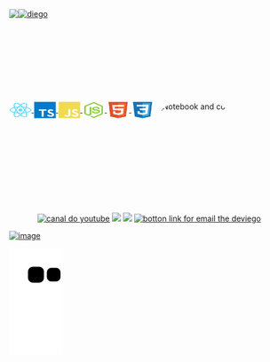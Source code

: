 
<div align="center" >
      <a href="https://github.com/deviego" style="display: flex;">
     <img align="center" height="150em" src="https://github-readme-stats.vercel.app/api?username=deviego&show_icons=true&theme=radical&include_all_commits=true&count_private=true&hide=prs,issues"/>
     <img align="center" height="150em" src="https://github-readme-streak-stats.herokuapp.com/?user=deviego&theme=midnight-purple" alt="diego" />
</div>

<div align="center"><br>
   <img align="center" alt="Diego-React" height="30" width="40" src="https://raw.githubusercontent.com/devicons/devicon/master/icons/react/react-original.svg">
  <img align="center" alt="Diego-Ts" height="30" width="40" src="https://raw.githubusercontent.com/devicons/devicon/master/icons/typescript/typescript-plain.svg">
  
  <img align="center" alt="Diego-Js" height="30" width="40" src="https://raw.githubusercontent.com/devicons/devicon/master/icons/javascript/javascript-plain.svg">
  <img align="center" alt="Diego-node" height="30" width="40" src="https://raw.githubusercontent.com/devicons/devicon/master/icons/nodejs/nodejs-original.svg">
 
  <img align="center" alt="Diego-HTML" height="30" width="40" src="https://raw.githubusercontent.com/devicons/devicon/master/icons/html5/html5-original.svg">
  <img align="center" alt="Diego-CSS " height="30" width="40" src="https://raw.githubusercontent.com/devicons/devicon/master/icons/css3/css3-original.svg"> 
     
  <img align="right" alt="Notebook and coffe" height="200" style="border-radius:50px;" src="https://raw.githubusercontent.com/MicaelliMedeiros/micaellimedeiros/master/image/computer-illustration.png">
    
</div>

##
  
<div align="center">
     <a href="https://www.youtube.com/channel/UC57olkpMVuuFvwtQj6zoNKg" target="_blank"><img src="https://img.shields.io/badge/YouTube-FF0000?style=for-the-badge&logo=youtube&logoColor=white" target="_blank" alt="canal do youtube"></a>
    <a href="https://www.linkedin.com/in/diego-domingues-28a12a215/" target="_blank"><img src="https://img.shields.io/badge/-LinkedIn-%230077B5?style=for-the-badge&logo=linkedin&logoColor=white" target="_blank"></a> 
    <a href="https://discord.com/channels/@me" target="_blank"><img src="https://img.shields.io/badge/Discord-7289DA?style=for-the-badge&logo=discord&logoColor=white" target="_blank"></a>
    <a href = "mailto:diegodomingues266@gmail.com"><img src="https://img.shields.io/badge/-Gmail-%23333?style=for-the-badge&logo=gmail&logoColor=white" alt="botton link for email the deviego "target="_blank">     
    
    


</div>
<div>
    

![image](https://user-images.githubusercontent.com/73961367/188898724-43510739-c34a-4b27-a7ee-e9a9de36bee7.png)

    
</div>

 ![Snake animation](https://github.com/deviego/deviego/blob/output/github-contribution-grid-snake.svg)




